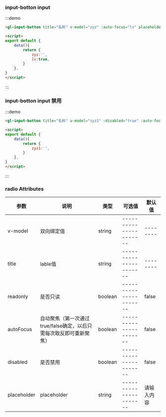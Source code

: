<script type="text/javascript">
	export default {
		data(){
			return {
				zyz:'',
				zyz1:'',
				lv:true,
			}
		},
	}
</script>

### input-botton input 

:::demo 
```html 
<gl-input-button title="名称" v-model="zyz" :auto-focus="lv" placeholder="我的帅哥"></gl-input-button>

<script>
export default {
    data(){
    	return {
    		zyz:'',
    		lv:true,
    	}
    },
}
</script>

```
:::


### input-botton input 禁用

:::demo 
```html 
<gl-input-button title="名称" v-model="zyz1" :disabled="true" :auto-focus="lv" placeholder="我的帅哥"></gl-input-button>

<script>
export default {
    data(){
    	return {
    		zyz1:'',
    	}
    },
}
</script>

```
:::

### radio Attributes

| 参数          | 说明            | 类型            | 可选值                 | 默认值   |
|-------------  |---------------- |---------------- |---------------------- |-------- |
|v-model   |双向绑定值 |string |---------------------- |-------- |
|title   | lable值 |string |---------------------- |-------- |
|readonly   | 是否只读 |boolean |---------------------- |false |
|autoFocus   | 自动聚焦（第一次通过true/false确定，以后只需每次取反即可重新聚焦）|boolean |---------------------- |false |
|disabled   | 是否禁用 |boolean |---------------------- |false|
|placeholder   | placeholder |string |---------------------- |请输入内容 |

